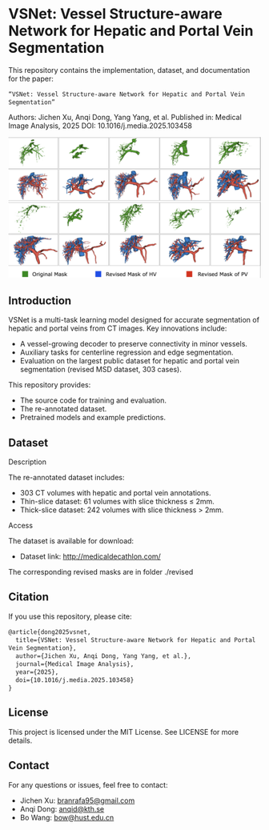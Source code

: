 # VSNet: Vessel Structure-aware Network for Hepatic and Portal Vein Segmentation

This repository contains the implementation, dataset, and documentation for the paper:

	“VSNet: Vessel Structure-aware Network for Hepatic and Portal Vein Segmentation”
Authors: Jichen Xu, Anqi Dong, Yang Yang, et al.
Published in: Medical Image Analysis, 2025
DOI: 10.1016/j.media.2025.103458

![alt text](https://github.com/XXYZB/VSNet/blob/main/mask.png)

## Introduction

VSNet is a multi-task learning model designed for accurate segmentation of hepatic and portal veins from CT images. Key innovations include: 

- A vessel-growing decoder to preserve connectivity in minor vessels.
- Auxiliary tasks for centerline regression and edge segmentation.
- Evaluation on the largest public dataset for hepatic and portal vein segmentation (revised MSD dataset, 303 cases).

This repository provides:
- The source code for training and evaluation.
- The re-annotated dataset.
- Pretrained models and example predictions.


## Dataset

Description

The re-annotated dataset includes:
- 303 CT volumes with hepatic and portal vein annotations.
- Thin-slice dataset: 61 volumes with slice thickness ≤ 2mm.
- Thick-slice dataset: 242 volumes with slice thickness > 2mm.

Access

The dataset is available for download:
- Dataset link: http://medicaldecathlon.com/

The corresponding revised masks are in folder ./revised


## Citation

If you use this repository, please cite:

```
@article{dong2025vsnet,
  title={VSNet: Vessel Structure-aware Network for Hepatic and Portal Vein Segmentation},
  author={Jichen Xu, Anqi Dong, Yang Yang, et al.},
  journal={Medical Image Analysis},
  year={2025},
  doi={10.1016/j.media.2025.103458}
}
```

## License

This project is licensed under the MIT License. See LICENSE for more details.


## Contact

For any questions or issues, feel free to contact:
- Jichen Xu: branrafa95@gmail.com
- Anqi Dong: anqid@kth.se
- Bo Wang: bow@hust.edu.cn
 
